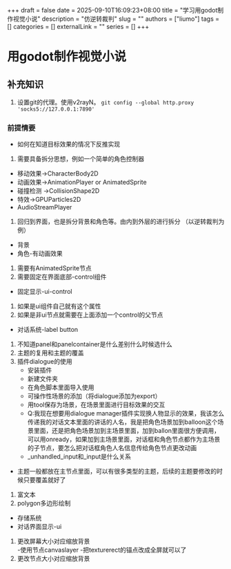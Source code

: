 +++ 
draft = false
date = 2025-09-10T16:09:23+08:00
title = "学习用godot制作视觉小说"
description = "仿逆转裁判"
slug = ""
authors = ["liumo"]
tags = []
categories = []
externalLink = ""
series = []
+++
# 用godot制作视觉小说
## 补充知识
1. 设置git的代理。使用v2rayN。
 ```git config --global http.proxy 'socks5://127.0.0.1:7890'```

### 前提情要
- 如何在知道目标效果的情况下反推实现
1. 需要具备拆分思想，例如一个简单的角色控制器
- 移动效果->CharacterBody2D
- 动画效果->AnimationPlayer or AnimatedSprite  
- 碰撞检测 ->CollisionShape2D
- 特效->GPUParticles2D
- AudioStreamPlayer
1. 回归到界面，也是拆分背景和角色等。由内到外层的进行拆分 （以逆转裁判为例） 
- 背景
- 角色-有动画效果  
1. 需要有AnimatedSprite节点
2. 需要固定在界面底部-control组件  
- 固定显示-ui-control
1. 如果是ui组件自己就有这个属性  
2. 如果是非ui节点就需要在上面添加一个control的父节点 
- 对话系统-label button  
1. 不知道panel和panelcontainer是什么差别什么时候选什么
2. 主题的复用和主题的覆盖  
3. 插件dialogue的使用  
   - 安装插件
   - 新建文件夹
   - 在角色脚本里面导入使用
   - 可操作性场景的添加（将dialogue添加为export）
   - 用tool保存为场景，在场景里面进行目标效果的交互
   - Q:我现在想要用dialogue manager插件实现换人物显示的效果，我该怎么传递我的对话文本里面的讲话的人名，我是把角色场景加到balloon这个场景里面，还是把角色场景加到主场景里面，加到ballon里面很方便调用，可以用onready，如果加到主场景里面，对话框和角色节点都作为主场景的子节点，要怎么把对话框角色人名信息传给角色节点更改动画
   - _unhandled_input和_input是什么关系
- 主题一般都放在主节点里面，可以有很多类型的主题，后续的主题要修改的时候只要覆盖就好了
1. 富文本  
2. polygon多边形绘制
- 存储系统  
- 对话界面显示-ui

1. 更改屏幕大小对应缩放背景  
   -使用节点canvaslayer
   -把texturerect的锚点改成全屏就可以了
2. 更改节点大小对应缩放背景